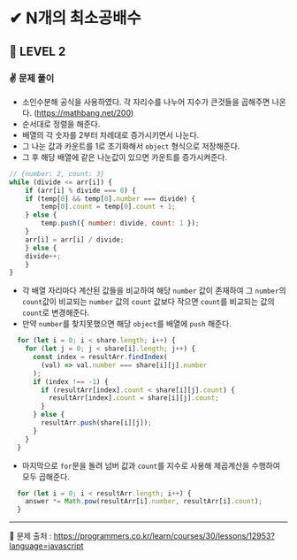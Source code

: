 # ✔ N개의 최소공배수
## 🌈 LEVEL 2
### ✌ 문제 풀이
- 소인수분해 공식을 사용하였다. 각 자리수를 나누어 지수가 큰것들을 곱해주면 나온다. (https://mathbang.net/200)
- 순서대로 정렬을 해준다.
- 배열의 각 숫자를 2부터 차례대로 증가시키면서 나눈다.
- 그 나눈 값과 카운트를 1로 초기화해서 `object` 형식으로 저장해준다.
- 그 후 해당 배열에 같은 나눈값이 있으면 카운트를 증가시켜준다.
```javascript
// {number: 2, count: 3}
while (divide <= arr[i]) {
    if (arr[i] % divide === 0) {
    if (temp[0] && temp[0].number === divide) {
        temp[0].count = temp[0].count + 1;
    } else {
        temp.push({ number: divide, count: 1 });
    }
    arr[i] = arr[i] / divide;
    } else {
    divide++;
    }
}
```
- 각 배열 자리마다 계산된 값들을 비교하여 해당 `number` 값이 존재하여 그 `number`의 `count`값이 비교되는 `number` 값의 `count` 값보다 작으면 `count`를 비교되는 값의 `count`로 변경해준다.
- 만약 `number`를 찾지못했으면 해당 `object`를 배열에 `push` 해준다.
```javascript
  for (let i = 0; i < share.length; i++) {
    for (let j = 0; j < share[i].length; j++) {
      const index = resultArr.findIndex(
        (val) => val.number === share[i][j].number
      );
      if (index !== -1) {
        if (resultArr[index].count < share[i][j].count) {
          resultArr[index].count = share[i][j].count;
        }
      } else {
        resultArr.push(share[i][j]);
      }
    }
  }
```
- 마지막으로 `for`문을 돌려 넘버 값과 `count`를 지수로 사용해 제곱계산을 수행하여 모두 곱해준다.
```javascript
  for (let i = 0; i < resultArr.length; i++) {
    answer *= Math.pow(resultArr[i].number, resultArr[i].count);
  }
```

<hr>

📌 문제 출처 : https://programmers.co.kr/learn/courses/30/lessons/12953?language=javascript